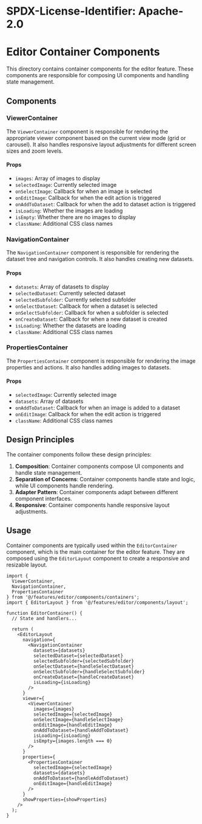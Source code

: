 # SPDX-License-Identifier: Apache-2.0
# Editor Container Components

This directory contains container components for the editor feature. These components are responsible for composing UI components and handling state management.

## Components

### ViewerContainer

The `ViewerContainer` component is responsible for rendering the appropriate viewer component based on the current view mode (grid or carousel). It also handles responsive layout adjustments for different screen sizes and zoom levels.

#### Props

- `images`: Array of images to display
- `selectedImage`: Currently selected image
- `onSelectImage`: Callback for when an image is selected
- `onEditImage`: Callback for when the edit action is triggered
- `onAddToDataset`: Callback for when the add to dataset action is triggered
- `isLoading`: Whether the images are loading
- `isEmpty`: Whether there are no images to display
- `className`: Additional CSS class names

### NavigationContainer

The `NavigationContainer` component is responsible for rendering the dataset tree and navigation controls. It also handles creating new datasets.

#### Props

- `datasets`: Array of datasets to display
- `selectedDataset`: Currently selected dataset
- `selectedSubfolder`: Currently selected subfolder
- `onSelectDataset`: Callback for when a dataset is selected
- `onSelectSubfolder`: Callback for when a subfolder is selected
- `onCreateDataset`: Callback for when a new dataset is created
- `isLoading`: Whether the datasets are loading
- `className`: Additional CSS class names

### PropertiesContainer

The `PropertiesContainer` component is responsible for rendering the image properties and actions. It also handles adding images to datasets.

#### Props

- `selectedImage`: Currently selected image
- `datasets`: Array of datasets
- `onAddToDataset`: Callback for when an image is added to a dataset
- `onEditImage`: Callback for when the edit action is triggered
- `className`: Additional CSS class names

## Design Principles

The container components follow these design principles:

1. **Composition**: Container components compose UI components and handle state management.
2. **Separation of Concerns**: Container components handle state and logic, while UI components handle rendering.
3. **Adapter Pattern**: Container components adapt between different component interfaces.
4. **Responsive**: Container components handle responsive layout adjustments.

## Usage

Container components are typically used within the `EditorContainer` component, which is the main container for the editor feature. They are composed using the `EditorLayout` component to create a responsive and resizable layout.

```tsx
import { 
  ViewerContainer, 
  NavigationContainer, 
  PropertiesContainer 
} from '@/features/editor/components/containers';
import { EditorLayout } from '@/features/editor/components/layout';

function EditorContainer() {
  // State and handlers...

  return (
    <EditorLayout
      navigation={
        <NavigationContainer
          datasets={datasets}
          selectedDataset={selectedDataset}
          selectedSubfolder={selectedSubfolder}
          onSelectDataset={handleSelectDataset}
          onSelectSubfolder={handleSelectSubfolder}
          onCreateDataset={handleCreateDataset}
          isLoading={isLoading}
        />
      }
      viewer={
        <ViewerContainer
          images={images}
          selectedImage={selectedImage}
          onSelectImage={handleSelectImage}
          onEditImage={handleEditImage}
          onAddToDataset={handleAddToDataset}
          isLoading={isLoading}
          isEmpty={images.length === 0}
        />
      }
      properties={
        <PropertiesContainer
          selectedImage={selectedImage}
          datasets={datasets}
          onAddToDataset={handleAddToDataset}
          onEditImage={handleEditImage}
        />
      }
      showProperties={showProperties}
    />
  );
}
``` 
